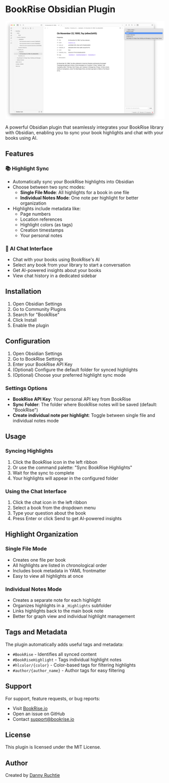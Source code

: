 # BookRise Obsidian Plugin

![BookRise Chat Interface](1.png)

A powerful Obsidian plugin that seamlessly integrates your BookRise library with Obsidian, enabling you to sync your book highlights and chat with your books using AI.

## Features

### 📚 Highlight Sync
- Automatically sync your BookRise highlights into Obsidian
- Choose between two sync modes:
  - **Single File Mode**: All highlights for a book in one file
  - **Individual Notes Mode**: One note per highlight for better organization
- Highlights include metadata like:
  - Page numbers
  - Location references
  - Highlight colors (as tags)
  - Creation timestamps
  - Your personal notes

### 💬 AI Chat Interface
- Chat with your books using BookRise's AI
- Select any book from your library to start a conversation
- Get AI-powered insights about your books
- View chat history in a dedicated sidebar

## Installation

1. Open Obsidian Settings
2. Go to Community Plugins
3. Search for "BookRise"
4. Click Install
5. Enable the plugin

## Configuration

1. Open Obsidian Settings
2. Go to BookRise Settings
3. Enter your BookRise API Key
4. (Optional) Configure the default folder for synced highlights
5. (Optional) Choose your preferred highlight sync mode

### Settings Options

- **BookRise API Key**: Your personal API key from BookRise
- **Sync Folder**: The folder where BookRise notes will be saved (default: "BookRise")
- **Create individual note per highlight**: Toggle between single file and individual notes mode

## Usage

### Syncing Highlights

1. Click the BookRise icon in the left ribbon
2. Or use the command palette: "Sync BookRise Highlights"
3. Wait for the sync to complete
4. Your highlights will appear in the configured folder

### Using the Chat Interface

1. Click the chat icon in the left ribbon
2. Select a book from the dropdown menu
3. Type your question about the book
4. Press Enter or click Send to get AI-powered insights

## Highlight Organization

### Single File Mode
- Creates one file per book
- All highlights are listed in chronological order
- Includes book metadata in YAML frontmatter
- Easy to view all highlights at once

### Individual Notes Mode
- Creates a separate note for each highlight
- Organizes highlights in a `_Highlights` subfolder
- Links highlights back to the main book note
- Better for graph view and individual highlight management

## Tags and Metadata

The plugin automatically adds useful tags and metadata:
- `#BookRise` - Identifies all synced content
- `#BookRiseHighlight` - Tags individual highlight notes
- `#hlcolor/{color}` - Color-based tags for filtering highlights
- `#author/{author_name}` - Author tags for easy filtering

## Support

For support, feature requests, or bug reports:
- Visit [BookRise.io](https://bookrise.io)
- Open an issue on GitHub
- Contact support@bookrise.io

## License

This plugin is licensed under the MIT License.

## Author

Created by [Danny Ruchtie](https://bookrise.io) 